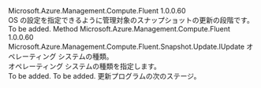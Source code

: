 <Type Name="IWithOSSettings" FullName="Microsoft.Azure.Management.Compute.Fluent.Snapshot.Update.IWithOSSettings">
  <TypeSignature Language="C#" Value="public interface IWithOSSettings" />
  <TypeSignature Language="ILAsm" Value=".class public interface auto ansi abstract IWithOSSettings" />
  <TypeSignature Language="DocId" Value="T:Microsoft.Azure.Management.Compute.Fluent.Snapshot.Update.IWithOSSettings" />
  <TypeSignature Language="VB.NET" Value="Public Interface IWithOSSettings" />
  <TypeSignature Language="F#" Value="type IWithOSSettings = interface" />
  <AssemblyInfo>
    <AssemblyName>Microsoft.Azure.Management.Compute.Fluent</AssemblyName>
    <AssemblyVersion>1.0.0.60</AssemblyVersion>
  </AssemblyInfo>
  <Interfaces />
  <Docs>
    <summary>
            OS の設定を指定できるように管理対象のスナップショットの更新の段階です。
            </summary>
    <remarks>To be added.</remarks>
  </Docs>
  <Members>
    <Member MemberName="WithOSType">
      <MemberSignature Language="C#" Value="public Microsoft.Azure.Management.Compute.Fluent.Snapshot.Update.IUpdate WithOSType (Microsoft.Azure.Management.Compute.Fluent.Models.OperatingSystemTypes osType);" />
      <MemberSignature Language="ILAsm" Value=".method public hidebysig newslot virtual instance class Microsoft.Azure.Management.Compute.Fluent.Snapshot.Update.IUpdate WithOSType(valuetype Microsoft.Azure.Management.Compute.Fluent.Models.OperatingSystemTypes osType) cil managed" />
      <MemberSignature Language="DocId" Value="M:Microsoft.Azure.Management.Compute.Fluent.Snapshot.Update.IWithOSSettings.WithOSType(Microsoft.Azure.Management.Compute.Fluent.Models.OperatingSystemTypes)" />
      <MemberSignature Language="VB.NET" Value="Public Function WithOSType (osType As OperatingSystemTypes) As IUpdate" />
      <MemberSignature Language="F#" Value="abstract member WithOSType : Microsoft.Azure.Management.Compute.Fluent.Models.OperatingSystemTypes -&gt; Microsoft.Azure.Management.Compute.Fluent.Snapshot.Update.IUpdate" Usage="iWithOSSettings.WithOSType osType" />
      <MemberType>Method</MemberType>
      <AssemblyInfo>
        <AssemblyName>Microsoft.Azure.Management.Compute.Fluent</AssemblyName>
        <AssemblyVersion>1.0.0.60</AssemblyVersion>
      </AssemblyInfo>
      <ReturnValue>
        <ReturnType>Microsoft.Azure.Management.Compute.Fluent.Snapshot.Update.IUpdate</ReturnType>
      </ReturnValue>
      <Parameters>
        <Parameter Name="osType" Type="Microsoft.Azure.Management.Compute.Fluent.Models.OperatingSystemTypes" />
      </Parameters>
      <Docs>
        <param name="osType">オペレーティング システムの種類。</param>
        <summary>
            オペレーティング システムの種類を指定します。
            </summary>
        <returns>To be added.</returns>
        <remarks>To be added.</remarks>
        <return>更新プログラムの次のステージ。</return>
      </Docs>
    </Member>
  </Members>
</Type>